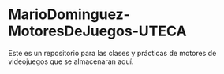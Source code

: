 # MarioDominguez-MotoresDeJuegos-UTECA
Este es un repositorio para las clases y prácticas de motores de videojuegos que se almacenaran aquí.

